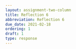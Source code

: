 ```yaml
---
layout: assignment-two-column
title: Reflection 6
abbreviation: Reflection 6
due_date: 2021-02-18
ordering: 1
draft: 1
type: response
---
```

